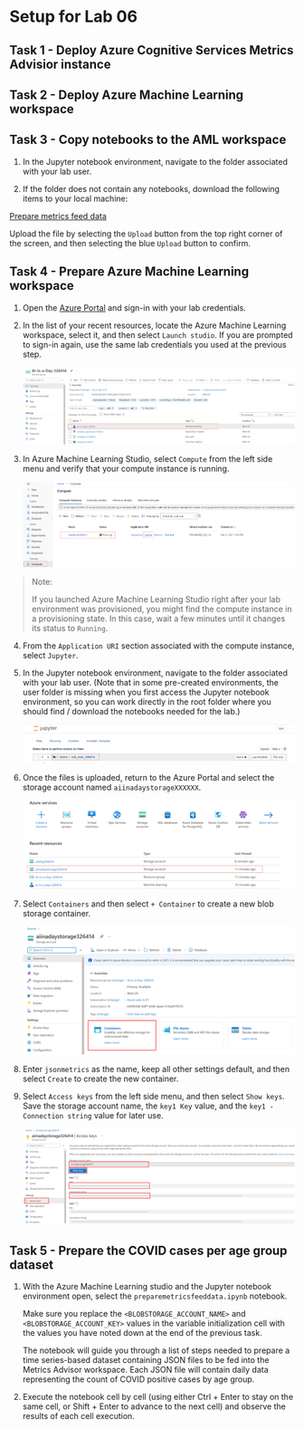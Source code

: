 # Setup for Lab 06

## Task 1 - Deploy Azure Cognitive Services Metrics Advisior instance

## Task 2 - Deploy Azure Machine Learning workspace

## Task 3 - Copy notebooks to the AML workspace

1. In the Jupyter notebook environment, navigate to the folder associated with your lab user.

2. If the folder does not contain any notebooks, download the following items to your local machine:

[Prepare metrics feed data](https://solliancepublicdata.blob.core.windows.net/ai-in-a-day/lab-06/preparemetricsfeeddata.ipynb)

Upload the file by selecting the `Upload` button from the top right corner of the screen, and then selecting the blue `Upload` button to confirm. 

## Task 4 - Prepare Azure Machine Learning workspace

1. Open the [Azure Portal](https://portal.azure.com) and sign-in with your lab credentials.

2. In the list of your recent resources, locate the Azure Machine Learning workspace, select it, and then select `Launch studio`. If you are prompted to sign-in again, use the same lab credentials you used at the previous step.

    ![Open Azure Machine Learning Workspace](../06-metrics-advisor/media/start-aml-workspace.png)

3. In Azure Machine Learning Studio, select `Compute` from the left side menu and verify that your compute instance is running.

    ![Verify Azure Machine Learning compute instance is running](../06-metrics-advisor/media/check-aml-compute-instance.png)

>Note:
>
>If you launched Azure Machine Learning Studio right after your lab environment was provisioned, you might find the compute instance in a provisioning state. In this case, wait a few minutes until it changes its status to `Running`.

4. From the `Application URI` section associated with the compute instance, select `Jupyter`.

5. In the Jupyter notebook environment, navigate to the folder associated with your lab user. (Note that in some pre-created environments, the user folder is missing when you first access the Jupyter notebook environment, so you can work directly in the root folder where you should find / download the notebooks needed for the lab.)

    ![Navigate to user folder in Jupyter environment](../06-metrics-advisor/media/jupyter-user-folder.png)

6. Once the files is uploaded, return to the Azure Portal and select the storage account named `aiinadaystorageXXXXXX`.

    ![Locate storage account in Azure Portal](../06-metrics-advisor/media/datastore-01.png)

7. Select `Containers` and then select `+ Container` to create a new blob storage container.

    ![Create new blob storage container](../06-metrics-advisor/media/datastore-02.png)

8. Enter `jsonmetrics` as the name, keep all other settings default, and then select `Create` to create the new container.

9.  Select `Access keys` from the left side menu, and then select `Show keys`. Save the storage account name, the `key1 Key` value, and the `key1 - Connection string` value for later use.

    ![Storage account name and key](../06-metrics-advisor/media/datastore-03.png)

## Task 5 - Prepare the COVID cases per age group dataset

1. With the Azure Machine Learning studio and the Jupyter notebook environment open, select the `preparemetricsfeeddata.ipynb` notebook.

   Make sure you replace the `<BLOBSTORAGE_ACCOUNT_NAME>` and `<BLOBSTORAGE_ACCOUNT_KEY>` values in the variable initialization cell with the values you have noted down at the end of the previous task.

   The notebook will guide you through a list of steps needed to prepare a time series-based dataset containing JSON files to be fed into the Metrics Advisor workspace. Each JSON file will contain daily data representing the count of COVID positive cases by age group.

2. Execute the notebook cell by cell (using either Ctrl + Enter to stay on the same cell, or Shift + Enter to advance to the next cell) and observe the results of each cell execution.